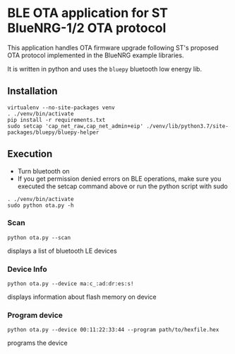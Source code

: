 # BLE OTA application for ST BlueNRG-1/2 OTA protocol

This application handles OTA firmware upgrade following ST's proposed OTA protocol implemented in the BlueNRG example libraries.

It is written in python and uses the `bluepy` bluetooth low energy lib.

## Installation

```
virtualenv --no-site-packages venv
. ./venv/bin/activate
pip install -r requirements.txt
sudo setcap 'cap_net_raw,cap_net_admin+eip' ./venv/lib/python3.7/site-packages/bluepy/bluepy-helper
```

## Execution
  * Turn bluetooth on
  * If you get permission denied errors on BLE operations, make sure you executed the setcap command above or run the python script with sudo

```
. ./venv/bin/activate
sudo python ota.py -h
```

### Scan
```
python ota.py --scan
```
displays a list of bluetooth LE devices

### Device Info
```
python ota.py --device ma:c_:ad:dr:es:s!
```
displays information about flash memory on device

### Program device
```
python ota.py --device 00:11:22:33:44 --program path/to/hexfile.hex
```
programs the device
